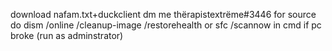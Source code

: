 download nafam.txt+duckclient
dm me thërapistextrëme#3446 for source
do dism /online /cleanup-image /restorehealth or sfc /scannow in cmd if pc broke (run as adminstrator)

